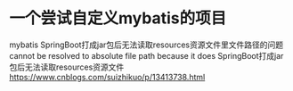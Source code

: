 # 一个尝试自定义mybatis的项目
mybatis
SpringBoot打成jar包后无法读取resources资源文件里文件路径的问题 cannot be resolved to absolute file path because it does
SpringBoot打成jar包后无法读取resources资源文件
https://www.cnblogs.com/suizhikuo/p/13413738.html
